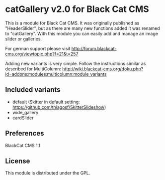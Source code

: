catGallery v2.0 for Black Cat CMS
===============================

This is a module for Black Cat CMS. It was originally published as "HeaderSlider", but as there are many new functions added it was renamed to "catGallery".
With this module you can easily add and manage an image slider or galleries.

For german support please visit http://forum.blackcat-cms.org/viewtopic.php?f=21&t=257

Adding new variants is very simple. Follow the instructions similar as described for MultiColumn:
http://wiki.blackcat-cms.org/doku.php?id=addons:modules:multicolumn:module_variants

## Included variants
- default (Skitter in default setting: https://github.com/thiagosf/SkitterSlideshow)
- wide_gallery
- cardSlider

## Preferences
BlackCat CMS 1.1

## License
This module is distributed under the GPL.
